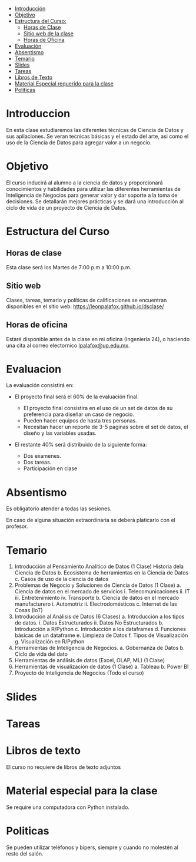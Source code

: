 


- [Introducción](#introduccion)
- [Objetivo](#objetivo)
- [Estructura del Curso:](#estrctura-del-curso)
  - [Horas de Clase](#horas-de-clase)
  - [Sitio web de la clase](#sitio-web)
  - [Horas de Oficina](#horas-de-oficina)
- [Evaluación](#evaluacion)
- [Absentismo](#absentismo)
- [Temario](#temario)
- [Slides](#slides)
- [Tareas](#tareas)
- [Libros de Texto](#libros-de-texto)
- [Material Especial requerido para la clase](#material-especial-para-clase)
- [Políticas](#politicas)


# Introduccion

En esta clase estudiaremos las diferentes técnicas de Ciencia de Datos y sus apliaciones. Se veran tecnicas básicas y el estado del arte, asi como el uso de la Ciencia de Datos para agregar valor a un negocio.

# Objetivo

El curso inducirá al alumno a la ciencia de datos y proporcionará conocimientos y habilidades para utilizar las diferentes herramientas de Inteligencia de Negocios para generar valor y dar soporte a la toma de decisiones. Se detallarán mejores prácticas y se dará una introducción al ciclo de vida de un proyecto de Ciencia de Datos.

# Estructura del Curso

## Horas de clase

Esta clase será los Martes de 7:00 p.m a 10:00 p.m.

## Sitio web

Clases, tareas, temario y políticas de calificaciones se encuentran disponibles en el sitio web: https://leonpalafox.github.io/dsclase/

## Horas de oficina

Estaré disponible antes de la clase en mi oficina (Ingenieria 24), o haciendo una cita al correo electornico lpalafox@up.edu.mx.

# Evaluacion

La evaluación consistirá en:

- El proyecto final será el 60% de la evaluación final.
    - El proyecto final consistira en el uso de un set de datos de su preferencia para diseñar un caso de negocio.
  - Pueden hacer equipos de hasta tres personas.
  - Necesitan hacer un reporte de 3-5 paginas sobre el set de datos, el diseño y las variables usadas.

- El restante 40% será distribuido de la siguiente forma:
  - Dos examenes. 
  - Dos tareas.
  - Participación en clase


# Absentismo
Es obligatorio atender a todas las sesiones.

En caso de alguna situación extraordinaria se deberá platicarlo con el profesor.

# Temario

1.  Introducción al Pensamiento Analítico de Datos (1 Clase)
        Historia dela Ciencia de Datos
b.  Ecosistema de herramientas en la Ciencia de Datos
c.  Casos de uso de la ciencia de datos
2.  Problemas de Negocio y Soluciones de Ciencia de Datos (1 Clase)
a.  Ciencia de datos en el mercado de servicios
i.  Telecomunicaciones
ii. IT
iii.    Entretenimiento
iv. Transporte
b.  Ciencia de datos en el mercado manufacturero
i.  Automotriz
ii. Electrodomésticos
c.  Internet de las Cosas (IoT)
3.  Introducción al Análisis de Datos (6 Clases)
a.  Introducción a los tipos de datos.
i.  Datos Estructurados
ii. Datos No Estructurados
b.  Introducción a R/Python
c.  Introducción a los dataframes 
d.  Funciones básicas de un dataframe
e.  Limpieza de Datos
f.  Tipos de Visualización
g.  Visualización en R/Python
4.  Herramientas de Inteligencia de Negocios.
a.  Gobernanza de Datos
b.  Ciclo de vida del dato
5.  Herramientas de análisis de datos (Excel, OLAP, ML) (1 Clase)
6.  Herramientas de visualización de datos (1 Clase)
a.  Tableau
b.  Power BI
7.  Proyecto de Inteligencia de Negocios (Todo el curso)


# Slides





# Tareas



# Libros de texto

El curso no requiere de libros de texto adjuntos

# Material especial para la clase

Se require una computadora con Python instalado.

# Politicas

Se pueden utilizar teléfonos y bipers, siempre y cuando no molestén al resto del salón.
